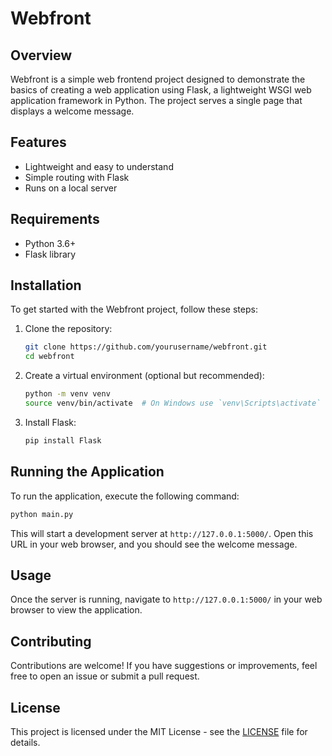 # Webfront

## Overview
Webfront is a simple web frontend project designed to demonstrate the basics of creating a web application using Flask, a lightweight WSGI web application framework in Python. The project serves a single page that displays a welcome message.

## Features
- Lightweight and easy to understand
- Simple routing with Flask
- Runs on a local server

## Requirements
- Python 3.6+
- Flask library

## Installation
To get started with the Webfront project, follow these steps:

1. Clone the repository:
   ```bash
   git clone https://github.com/yourusername/webfront.git
   cd webfront
   ```
2. Create a virtual environment (optional but recommended):
   ```bash
   python -m venv venv
   source venv/bin/activate  # On Windows use `venv\Scripts\activate`
   ```
3. Install Flask:
   ```bash
   pip install Flask
   ```

## Running the Application
To run the application, execute the following command:
```bash
python main.py
```
This will start a development server at `http://127.0.0.1:5000/`. Open this URL in your web browser, and you should see the welcome message.

## Usage
Once the server is running, navigate to `http://127.0.0.1:5000/` in your web browser to view the application.

## Contributing
Contributions are welcome! If you have suggestions or improvements, feel free to open an issue or submit a pull request.

## License
This project is licensed under the MIT License - see the [LICENSE](LICENSE) file for details.